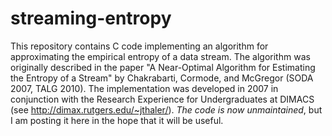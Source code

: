 # streaming-entropy
This repository contains C code implementing an algorithm for approximating the empirical entropy of a data stream. The algorithm was originally described in the paper "A Near-Optimal Algorithm for Estimating the Entropy of a Stream" by Chakrabarti, Cormode, and McGregor (SODA 2007, TALG 2010). The implementation was developed in 2007 in conjunction with the Research Experience for Undergraduates at DIMACS (see http://dimax.rutgers.edu/~jthaler/). *The code is now unmaintained*, but I am posting it here in the hope that it will be useful. 

